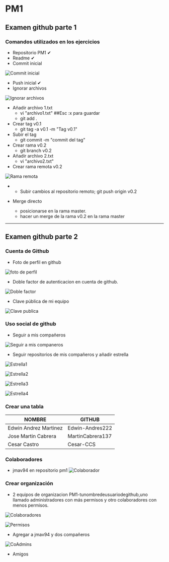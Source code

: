 # PM1
## Examen github parte 1

### Comandos utilizados en los ejercicios

* Repositorio PM1 ✔
* Readme ✔
* Commit inicial

![Commit inicial](/Capturas%20parte%201/Captura%20de%20pantalla%20(477).png)

* Push inicial ✔
* Ignorar archivos

![Ignorar archivos](/Capturas%20parte%201/Captura%20de%20pantalla%20(478).png)


* Añadir archivo 1.txt
    * vi "archivo1.txt" ##Esc :x para guardar
    * git add .
* Crear tag v0.1
    * git tag -a v0.1 -m "Tag v0.1"
* Subir el tag
    * git commit -m "commit del tag"
* Crear rama v0.2
    * git branch v0.2
* Añadir archivo 2.txt
    * vi "archivo2.txt"
* Crear rama remota v0.2

![Rama remota](/Capturas%20parte%201/Captura%20de%20pantalla%20(480).png)

* + Subir cambios al repositorio remoto;
git push origin v0.2

* Merge directo
    * posicionarse en la rama master.
    * hacer un merge de la rama v0.2 en la rama master
____

## Examen github parte 2

### Cuenta de Github
* Foto de perfil en github

![foto de perfil](/Captura%20de%20pantalla%20(463).png)

* Doble factor de autenticacion en cuenta de github.

![Doble factor](/Captura%20de%20pantalla%20(465).png)

* Clave pública de mi equipo

![Clave publica](/Captura%20de%20pantalla%20(466).png)

### Uso social de github

* Seguir a mis compañeros

![Seguir a mis companeros](/Captura%20de%20pantalla%20(467).png)

* Seguir repositorios de mis compañeros y añadir estrella

![Estrella1](/Captura%20de%20pantalla%20(467).png)

![Estrella2](/Captura%20de%20pantalla%20(468).png)

![Estrella3](/Captura%20de%20pantalla%20(469).png)

![Estrella4](/Captura%20de%20pantalla%20(470).png)

### Crear una tabla

NOMBRE | GITHUB
------ | ------
Edwin Andrez Martinez | Edwin-Andres222
Jose Martin Cabrera | MartinCabrera137
Cesar Castro | Cesar-CCS

### Colaboradores
* jmav94 en repositorio pm1
![Colaborador](/Captura%20de%20pantalla%20(471).png)

### Crear organización
* 2 equipos de organizacion PM1-tunombredeusuariodegithub,uno llamado administradores con más permisos y otro colaboradores con menos permisos.

![Colaboradores](/Captura%20de%20pantalla%20(472).png)

![Permisos](/Captura%20de%20pantalla%20(473).png)

* Agregar a jmav94 y dos compañeros

![CoAdmins](/Captura%20de%20pantalla%20(474).png)

* Amigos